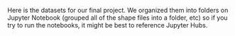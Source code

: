 
Here is the datasets for our final project. We organized them into folders on Jupyter Notebook (grouped all of the shape files into a folder, etc) so if you try to run the notebooks, it might be best to reference Jupyter Hubs. 
